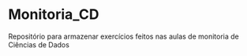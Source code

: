 # Monitoria_CD
Repositório para armazenar exercícios feitos nas aulas de monitoria de Ciências de Dados
